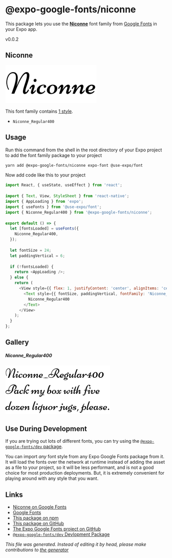 # @expo-google-fonts/niconne

This package lets you use the [**Niconne**](https://fonts.google.com/specimen/Niconne) font family from [Google Fonts](https://fonts.google.com/) in your Expo app.

v0.0.2

## Niconne

![Niconne](./font-family.png)

This font family contains [1 style](#gallery).

- `Niconne_Regular400`

## Usage

Run this command from the shell in the root directory of your Expo project to add the font family package to your project
```sh
yarn add @expo-google-fonts/niconne expo-font @use-expo/font
```

Now add code like this to your project
```js
import React, { useState, useEffect } from 'react';

import { Text, View, StyleSheet } from 'react-native';
import { AppLoading } from 'expo';
import { useFonts } from '@use-expo/font';
import { Niconne_Regular400 } from '@expo-google-fonts/niconne';

export default () => {
  let [fontsLoaded] = useFonts({
    Niconne_Regular400,
  });

  let fontSize = 24;
  let paddingVertical = 6;

  if (!fontsLoaded) {
    return <AppLoading />;
  } else {
    return (
      <View style={{ flex: 1, justifyContent: 'center', alignItems: 'center' }}>
        <Text style={{ fontSize, paddingVertical, fontFamily: 'Niconne_Regular400' }}>
          Niconne_Regular400
        </Text>
      </View>
    );
  }
};

```

## Gallery

##### Niconne_Regular400
![Niconne_Regular400](./c5d99f37c7fc29904227e4a5909347b604c87dbe244293db4353ba24f5263d28.ttf.png)


## Use During Development

If you are trying out lots of different fonts, you can try using the [`@expo-google-fonts/dev` package](https://www.npmjs.com/package/@expo-google-fonts/dev).

You can import *any* font style from any Expo Google Fonts package from it. It will load the fonts
over the network at runtime instead of adding the asset as a file to your project, so it will be 
less performant, and is not a good choice for most production deployments. But, it is extremely convenient
for playing around with any style that you want.

## Links

- [Niconne on Google Fonts](https://fonts.google.com/specimen/Niconne)
- [Google Fonts](https://fonts.google.com/)
- [This package on npm](https://www.npmjs.com/package/@expo-google-fonts/niconne)
- [This package on GitHub](https://github.com/expo/google-fonts/tree/master/font-packages/niconne)
- [The Expo Google Fonts project on GitHub](https://github.com/expo/google-fonts)
- [`@expo-google-fonts/dev` Devlopment Package](https://github.com/expo/google-fonts/tree/master/font-packages/dev)


*This file was generated. Instead of editing it by head, please make contributions to [the generator](https://github.com/expo/google-fonts/tree/master/packages/generator)*
